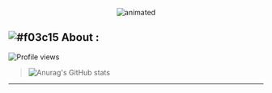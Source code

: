 <p align="center">
  <img src="https://media1.tenor.com/images/2fdfdcfb0c000217825d6584677df229/tenor.gif?itemid=26795470" alt="animated" />
</p>

## ![#f03c15](https://via.placeholder.com/15/f03c15/f03c15.png) About : 
![Profile views](https://gpvc.arturio.dev/devAhmeed)
 > ![Anurag's GitHub stats](https://github-readme-stats.vercel.app/api?username=devAhmeed&theme=radical&show_icons=true&count_private=true&PAT_1)

<hr>

 
<!--
**devAhmeed/devAhmeed** is a ✨ _special_ ✨ repository because its `README.md` (this file) appears on your GitHub profile.

Here are some ideas to get you started:

- 🔭 I’m currently working on ...
- 🌱 I’m currently learning ...
- 👯 I’m looking to collaborate on ...
- 🤔 I’m looking for help with ...
- 💬 Ask me about ...
- 📫 How to reach me: ...
- 😄 Pronouns: ...
- ⚡ Fun fact: ...
-->
